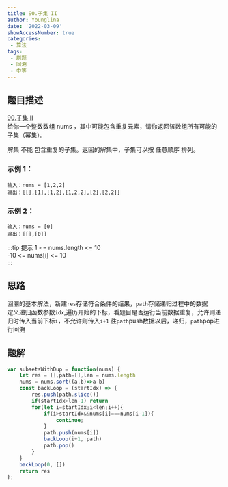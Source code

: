 ```yaml
---
title: 90.子集 II
author: Younglina
date: '2022-03-09'
showAccessNumber: true
categories:
 - 算法
tags:
 - 刷题
 - 回溯
 - 中等
--- 
```

## 题目描述
[90.子集 II](https://leetcode-cn.com/problems/subsets-ii/)  
给你一个整数数组 nums ，其中可能包含重复元素，请你返回该数组所有可能的子集（幂集）。  

解集 不能 包含重复的子集。返回的解集中，子集可以按 任意顺序 排列。  

### 示例 1：
```
输入：nums = [1,2,2]  
输出：[[],[1],[1,2],[1,2,2],[2],[2,2]]  
```

### 示例 2：
```
输入：nums = [0]  
输出：[[],[0]]  
```

:::tip 提示
1 <= nums.length <= 10  
-10 <= nums[i] <= 10  
:::

## 思路
回溯的基本解法，新建`res`存储符合条件的结果，`path`存储递归过程中的数据  
定义递归函数参数`idx`,遍历开始的下标，看题目是否运行当前数据重复，允许则递归时传入当前下标`i`，不允许则传入`i+1`
往`path`push数据以后，递归，`path`pop进行回溯
## 题解
```javascript
var subsetsWithDup = function(nums) {
    let res = [],path=[],len = nums.length
    nums = nums.sort((a,b)=>a-b)
    const backLoop = (startIdx) => {
        res.push(path.slice())
        if(startIdx>len-1) return 
        for(let i=startIdx;i<len;i++){
            if(i>startIdx&&nums[i]===nums[i-1]){
                continue;
            }
            path.push(nums[i])
            backLoop(i+1, path)
            path.pop()
        }
    }
    backLoop(0, [])
    return res
};
```